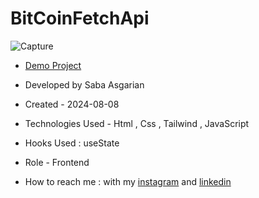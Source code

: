 # BitCoinFetchApi





![Capture](https://github.com/user-attachments/assets/60282fa2-eb30-4345-a7a5-6309433e1ac3)










- [Demo Project](https://sabaasgarian.github.io/BitCoinFetchApi/)

- Developed by Saba Asgarian

- Created - 2024-08-08

- Technologies Used - Html , Css , Tailwind , JavaScript

- Hooks Used : useState 

- Role - Frontend

- How to reach me : with my [instagram](https://www.instagram.com/saba_asgarian_web?igsh=M2Z2dTU3cHFmeW1o&utm_source=qr) and [linkedin](https://www.linkedin.com/in/saba-asgarian-69161088?utm_source=share&utm_campaign=share_via&utm_content=profile&utm_medium=ios_app) 

